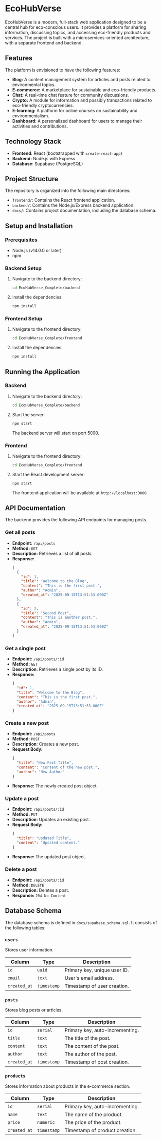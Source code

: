 # EcoHubVerse

EcoHubVerse is a modern, full-stack web application designed to be a central hub for eco-conscious users. It provides a platform for sharing information, discussing topics, and accessing eco-friendly products and services. The project is built with a microservices-oriented architecture, with a separate frontend and backend.

## Features

The platform is envisioned to have the following features:

*   **Blog:** A content management system for articles and posts related to environmental topics.
*   **E-commerce:** A marketplace for sustainable and eco-friendly products.
*   **Chat:** A real-time chat feature for community discussions.
*   **Crypto:** A module for information and possibly transactions related to eco-friendly cryptocurrencies.
*   **E-learning:** A platform for online courses on sustainability and environmentalism.
*   **Dashboard:** A personalized dashboard for users to manage their activities and contributions.

## Technology Stack

*   **Frontend:** React (bootstrapped with `create-react-app`)
*   **Backend:** Node.js with Express
*   **Database:** Supabase (PostgreSQL)

## Project Structure

The repository is organized into the following main directories:

*   `frontend/`: Contains the React frontend application.
*   `backend/`: Contains the Node.js/Express backend application.
*   `docs/`: Contains project documentation, including the database schema.

## Setup and Installation

### Prerequisites

*   Node.js (v14.0.0 or later)
*   npm

### Backend Setup

1.  Navigate to the backend directory:
    ```bash
    cd EcoHubVerse_Complete/backend
    ```
2.  Install the dependencies:
    ```bash
    npm install
    ```

### Frontend Setup

1.  Navigate to the frontend directory:
    ```bash
    cd EcoHubVerse_Complete/frontend
    ```
2.  Install the dependencies:
    ```bash
    npm install
    ```

## Running the Application

### Backend

1.  Navigate to the backend directory:
    ```bash
    cd EcoHubVerse_Complete/backend
    ```
2.  Start the server:
    ```bash
    npm start
    ```
    The backend server will start on port 5000.

### Frontend

1.  Navigate to the frontend directory:
    ```bash
    cd EcoHubVerse_Complete/frontend
    ```
2.  Start the React development server:
    ```bash
    npm start
    ```
    The frontend application will be available at `http://localhost:3000`.

## API Documentation

The backend provides the following API endpoints for managing posts.

### Get all posts

*   **Endpoint:** `/api/posts`
*   **Method:** `GET`
*   **Description:** Retrieves a list of all posts.
*   **Response:**
    ```json
    [
      {
        "id": 1,
        "title": "Welcome to the Blog",
        "content": "This is the first post.",
        "author": "Admin",
        "created_at": "2025-09-15T13:51:53.000Z"
      },
      {
        "id": 2,
        "title": "Second Post",
        "content": "This is another post.",
        "author": "Admin",
        "created_at": "2025-09-15T13:51:53.000Z"
      }
    ]
    ```

### Get a single post

*   **Endpoint:** `/api/posts/:id`
*   **Method:** `GET`
*   **Description:** Retrieves a single post by its ID.
*   **Response:**
    ```json
    {
      "id": 1,
      "title": "Welcome to the Blog",
      "content": "This is the first post.",
      "author": "Admin",
      "created_at": "2025-09-15T13:51:53.000Z"
    }
    ```

### Create a new post

*   **Endpoint:** `/api/posts`
*   **Method:** `POST`
*   **Description:** Creates a new post.
*   **Request Body:**
    ```json
    {
      "title": "New Post Title",
      "content": "Content of the new post.",
      "author": "New Author"
    }
    ```
*   **Response:** The newly created post object.

### Update a post

*   **Endpoint:** `/api/posts/:id`
*   **Method:** `PUT`
*   **Description:** Updates an existing post.
*   **Request Body:**
    ```json
    {
      "title": "Updated Title",
      "content": "Updated content."
    }
    ```
*   **Response:** The updated post object.

### Delete a post

*   **Endpoint:** `/api/posts/:id`
*   **Method:** `DELETE`
*   **Description:** Deletes a post.
*   **Response:** `204 No Content`

## Database Schema

The database schema is defined in `docs/supabase_schema.sql`. It consists of the following tables:

### `users`

Stores user information.

| Column     | Type        | Description                  |
|------------|-------------|------------------------------|
| `id`       | `uuid`      | Primary key, unique user ID. |
| `email`    | `text`      | User's email address.        |
| `created_at`| `timestamp` | Timestamp of user creation.  |

### `posts`

Stores blog posts or articles.

| Column     | Type        | Description                   |
|------------|-------------|-------------------------------|
| `id`       | `serial`    | Primary key, auto-incrementing.|
| `title`    | `text`      | The title of the post.        |
| `content`  | `text`      | The content of the post.      |
| `author`   | `text`      | The author of the post.       |
| `created_at`| `timestamp` | Timestamp of post creation.   |

### `products`

Stores information about products in the e-commerce section.

| Column     | Type        | Description                   |
|------------|-------------|-------------------------------|
| `id`       | `serial`    | Primary key, auto-incrementing.|
| `name`     | `text`      | The name of the product.      |
| `price`    | `numeric`   | The price of the product.     |
| `created_at`| `timestamp` | Timestamp of product creation.|
